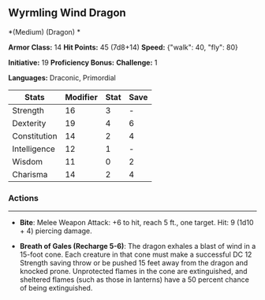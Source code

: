 ## Wyrmling Wind Dragon
*(Medium) (Dragon) *

**Armor Class:** 14
**Hit Points:** 45 (7d8+14)
**Speed:** {"walk": 40, "fly": 80}

**Initiative:** 19
**Proficiency Bonus:**
**Challenge:** 1

**Languages:** Draconic, Primordial



| Stats | Modifier | Stat | Save
| ---- | ---- | ---- | ---- |
| Strength | 16 | 3 | - |
| Dexterity | 19 | 4 | 6 |
| Constitution | 14 | 2 | 4 |
| Intelligence | 12 | 1 | - |
| Wisdom | 11 | 0 | 2 |
| Charisma | 14 | 2 | 4 |

### Actions
 --- 
- **Bite**: Melee Weapon Attack: +6 to hit, reach 5 ft., one target. Hit: 9 (1d10 + 4) piercing damage.

- **Breath of Gales (Recharge 5-6)**: The dragon exhales a blast of wind in a 15-foot cone. Each creature in that cone must make a successful DC 12 Strength saving throw or be pushed 15 feet away from the dragon and knocked prone. Unprotected flames in the cone are extinguished, and sheltered flames (such as those in lanterns) have a 50 percent chance of being extinguished.

